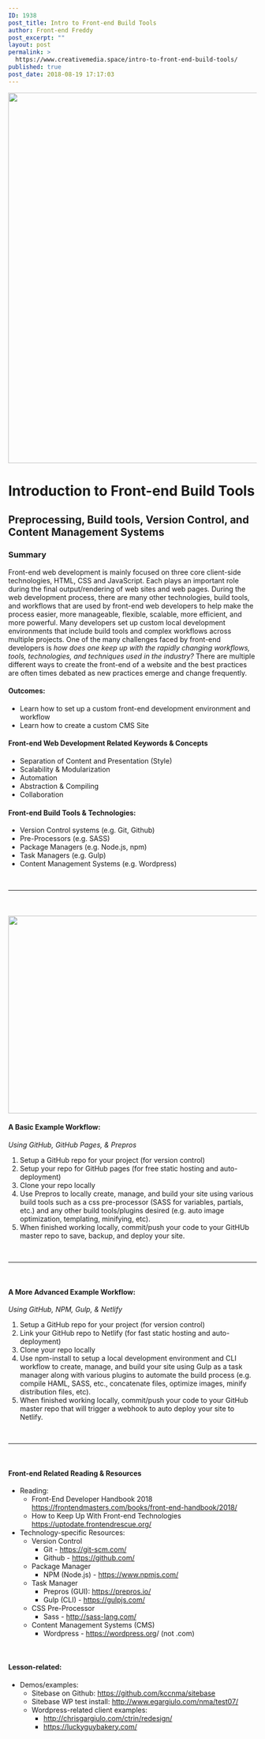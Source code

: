 ```yaml
---
ID: 1938
post_title: Intro to Front-end Build Tools
author: Front-end Freddy
post_excerpt: ""
layout: post
permalink: >
  https://www.creativemedia.space/intro-to-front-end-build-tools/
published: true
post_date: 2018-08-19 17:17:03
---
```

<img class="aligncenter size-full wp-image-1939" src="https://www.creativemedia.space/wp-content/uploads/2018/08/frontendbuildtools-featured.gif" alt="" width="1500" height="750" />
<h1>Introduction to Front-end Build Tools</h1>
<h2>Preprocessing, Build tools, Version Control, and Content Management Systems</h2>
<h3>Summary</h3>
Front-end web development is mainly focused on three core client-side technologies, HTML, CSS and JavaScript. Each plays an important role during the final output/rendering of web sites and web pages. During the web development process, there are many other technologies, build tools, and workflows that are used by front-end web developers to help make the process easier, more manageable, flexible, scalable, more efficient, and more powerful. Many developers set up custom local development environments that include build tools and complex workflows across multiple projects. One of the many challenges faced by front-end developers is<em> how does one keep up with the rapidly changing workflows, tools, technologies, and techniques used in the industry?</em> There are multiple different ways to create the front-end of a website and the best practices are often times debated as new practices emerge and change frequently.
<h4>Outcomes:</h4>
<ul>
 	<li>Learn how to set up a custom front-end development environment and workflow</li>
 	<li>Learn how to create a custom CMS Site</li>
</ul>
<h4>Front-end Web Development Related Keywords &amp; Concepts</h4>
<ul>
 	<li>Separation of Content and Presentation (Style)</li>
 	<li>Scalability &amp; Modularization</li>
 	<li>Automation</li>
 	<li>Abstraction &amp; Compiling</li>
 	<li>Collaboration</li>
</ul>
<h4>Front-end Build Tools &amp; Technologies:</h4>
<ul>
 	<li>Version Control systems (e.g. Git, Github)</li>
 	<li>Pre-Processors (e.g. SASS)</li>
 	<li>Package Managers (e.g. Node.js, npm)</li>
 	<li>Task Managers (e.g. Gulp)</li>
 	<li>Content Management Systems (e.g. Wordpress)</li>
</ul>
&nbsp;

<hr />

&nbsp;
<h4><img class="aligncenter size-full wp-image-1964" src="https://www.creativemedia.space/wp-content/uploads/2018/08/github-sass-prepros.png" alt="" width="1600" height="400" /></h4>
<h4>A Basic Example Workflow:</h4>
<em>Using GitHub, GitHub Pages, &amp; Prepros</em>
<ol>
 	<li>Setup a GitHub repo for your project (for version control)</li>
 	<li>Setup your repo for GitHub pages (for free static hosting and auto-deployment)</li>
 	<li>Clone your repo locally</li>
 	<li>Use Prepros to locally create, manage, and build your site using various build tools such as a css pre-processor (SASS for variables, partials, etc.) and any other build tools/plugins desired (e.g. auto image optimization, templating, minifying, etc).</li>
 	<li>When finished working locally, commit/push your code to your GitHUb master repo to save, backup, and deploy your site.</li>
</ol>
&nbsp;

<hr />

&nbsp;
<h4>A More Advanced Example Workflow:</h4>
<em>Using GitHub, NPM, Gulp, &amp; Netlify</em>
<ol>
 	<li>Setup a GitHub repo for your project (for version control)</li>
 	<li>Link your GitHub repo to Netlify (for fast static hosting and auto-deployment)</li>
 	<li>Clone your repo locally</li>
 	<li>Use npm-install to setup a local development environment and CLI workflow to create, manage, and build your site using Gulp as a task manager along with various plugins to automate the build process (e.g. compile HAML, SASS, etc., concatenate files, optimize images, minify distribution files, etc).</li>
 	<li>When finished working locally, commit/push your code to your GitHub master repo that will trigger a webhook to auto deploy your site to Netlify.</li>
</ol>
&nbsp;

<hr />

&nbsp;
<h4>Front-end Related Reading &amp; Resources</h4>
<ul>
 	<li>Reading:
<ul>
 	<li>Front-End Developer Handbook 2018
<a href="https://frontendmasters.com/books/front-end-handbook/2018/">https://frontendmasters.com/books/front-end-handbook/2018/</a></li>
 	<li>How to Keep Up With Front-end Technologies
<a href="https://uptodate.frontendrescue.org/">https://uptodate.frontendrescue.org/</a></li>
</ul>
</li>
 	<li>Technology-specific Resources:
<ul>
 	<li>Version Control
<ul>
 	<li>Git - <a href="https://git-scm.com/">https://git-scm.com/</a></li>
 	<li>Github - <a href="https://github.com/">https://github.com/</a></li>
</ul>
</li>
 	<li>Package Manager
<ul>
 	<li>NPM (Node.js) - <a href="https://www.npmjs.com/">https://www.npmjs.com/</a></li>
</ul>
</li>
 	<li>Task Manager
<ul>
 	<li>Prepros (GUI): <a href="https://prepros.io/">https://prepros.io/</a></li>
 	<li>Gulp (CLI) - <a href="https://gulpjs.com/">https://gulpjs.com/</a></li>
</ul>
</li>
 	<li>CSS Pre-Processor
<ul>
 	<li>Sass - <a href="http://sass-lang.com/">http://sass-lang.com/</a></li>
</ul>
</li>
 	<li>Content Management Systems (CMS)
<ul>
 	<li>Wordpress - <a href="https://wordpress.org">https://wordpress.org</a>/ (not .com)</li>
</ul>
</li>
</ul>
</li>
</ul>
&nbsp;
<h4>Lesson-related:</h4>
<ul>
 	<li>Demos/examples:
<ul>
 	<li>Sitebase on Github: <a href="https://github.com/kccnma/sitebase">https://github.com/kccnma/sitebase</a></li>
 	<li>Sitebase WP test install: <a href="http://www.egargiulo.com/nma/test07/">http://www.egargiulo.com/nma/test07/</a></li>
 	<li>Wordpress-related client examples:
<ul>
 	<li><a href="http://chrisgargiulo.com/ctrin/redesign/">http://chrisgargiulo.com/ctrin/redesign/</a></li>
 	<li><a href="https://luckyguybakery.com/">https://luckyguybakery.com/</a></li>
</ul>
</li>
</ul>
</li>
</ul>